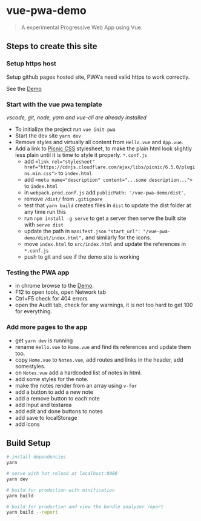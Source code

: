 # vue-pwa-demo

> A experimental Progressive Web App using Vue.

## Steps to create this site

### Setup https host
Setup github pages hosted site, PWA's need valid https to work correctly.

See the [Demo](https://areve.github.io/vue-pwa-demo/dist/index.html)

### Start with the vue pwa template

*vscode, git, node, yarn and vue-cli are already installed*

* To initialize the project run `vue init pwa`
* Start the dev site `yarn dev`
* Remove styles and virtually all content from `Hello.vue` and `App.vue`.
* Add a link to [Picnic CSS](https://picnicss.com/) stylesheet, to make the plain html look slightly less plain until it is time to style it properly.
`*.conf.js`
  * add `<link rel="stylesheet" href="https://cdnjs.cloudflare.com/ajax/libs/picnic/6.5.0/plugins.min.css">` to `index.html`
  * add `<meta name="description" content="...some description...">` to `index.html`
  * in `webpack.prod.conf.js` add `publicPath: '/vue-pwa-demo/dist',`
  * remove `/dist/` from `.gitignore`
  * test that `yarn build` creates files in `dist` to update the dist folder at any time run this
  * run `npm install -g serve` to get a server then serve the built site with `serve dist`
  * update the path in `manifest.json`  `"start_url": "/vue-pwa-demo/dist/index.html",` and similarly for the icons.
  * move `index.html` to `src/index.html` and update the references in `*.conf.js`
  * push to git and see if the demo site is working

### Testing the PWA app

* in chrome browse to the [Demo](https://areve.github.io/vue-pwa-demo/dist/index.html).
* F12 to open tools, open Network tab
* Ctrl+F5 check for 404 errors
* open the Audit tab, check for any warnings, it is not too hard to get 100 for everything.

### Add more pages to the app

* get `yarn dev` is running
* rename `Hello.vue` to `Home.vue` and find its references and update them too.
* copy `Home.vue` to `Notes.vue`, add routes and links in the header, add somestyles.
* on `Notes.vue` add a hardcoded list of notes in html.
* add some styles for the note.
* make the notes render from an array using `v-for`
* add a button to add a new note
* add a remove button to each note
* add input and textarea
* add edit and done buttons to notes
* add save to localStorage
* add icons

## Build Setup

``` bash
# install dependencies
yarn

# serve with hot reload at localhost:8080
yarn dev

# build for production with minification
yarn build

# build for production and view the bundle analyzer report
yarn build --report
```


